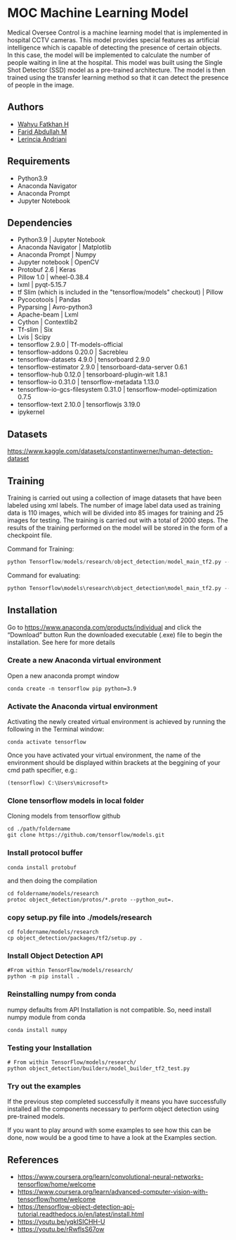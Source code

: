 
# MOC Machine Learning Model

Medical Oversee Control is a machine learning model that is implemented in hospital CCTV cameras. This model provides special features as artificial intelligence which is capable of detecting the presence of certain objects. In this case, the model will be implemented to calculate the number of people waiting in line at the hospital. This model was built using the Single Shot Detector (SSD) model as a pre-trained architecture. The model is then trained using the transfer learning method so that it can detect the presence of people in the image.

## Authors
- [Wahyu Fatkhan H](https://github.com/wahyufatkhan)
- [Farid Abdullah M](https://github.com/farid-abd)
- [Lerincia Andriani](https://github.com/Stargazerin)

## Requirements
-	Python3.9
-	Anaconda Navigator
-	Anaconda Prompt
-	Jupyter Notebook

## Dependencies
- Python3.9 | Jupyter Notebook
- Anaconda Navigator | Matplotlib
- Anaconda Prompt | Numpy
- Jupyter notebook | OpenCV
- Protobuf 2.6 | Keras
- Pillow 1.0 | wheel-0.38.4
- lxml | pyqt-5.15.7
- tf Slim (which is included in the "tensorflow/models" checkout) | Pillow
- Pycocotools | Pandas
- Pyparsing | Avro-python3
- Apache-beam | Lxml
- Cython | Contextlib2
- Tf-slim | Six
- Lvis | Scipy
- tensorflow 2.9.0 | Tf-models-official
- tensorflow-addons 0.20.0 | Sacrebleu
- tensorflow-datasets 4.9.0 | tensorboard 2.9.0
- tensorflow-estimator 2.9.0 | tensorboard-data-server 0.6.1
- tensorflow-hub 0.12.0 | tensorboard-plugin-wit 1.8.1
- tensorflow-io 0.31.0 | tensorflow-metadata 1.13.0
- tensorflow-io-gcs-filesystem 0.31.0 | tensorflow-model-optimization 0.7.5
- tensorflow-text 2.10.0 | tensorflowjs 3.19.0
- ipykernel

## Datasets
https://www.kaggle.com/datasets/constantinwerner/human-detection-dataset

## Training
Training is carried out using a collection of image datasets that have been labeled using xml labels. The number of image label data used as training data is 110 images, which will be divided into 85 images for training and 25 images for testing. The training is carried out with a total of 2000 steps. The results of the training performed on the model will be stored in the form of a checkpoint file.

Command for Training:

```python
python Tensorflow/models/research/object_detection/model_main_tf2.py --model_dir=Tensorflow/workspace/models/my_ssd_mobnet --pipeline_config_path= Tensorflow/workspace/models/my_ssd_mobnet/pipeline.config --num_train_steps=2000
```
Command for evaluating:

```python
python Tensorflow\models\research\object_detection\model_main_tf2.py --model_dir= Tensorflow\workspace\models\my_ssd_mobnet --pipeline_config_path= Tensorflow\workspace\models\my_ssd_mobnet\pipeline.config --checkpoint_dir= Tensorflow\workspace\models\my_ssd_mobnet
```
## Installation
Go to https://www.anaconda.com/products/individual and click the “Download” button
Run the downloaded executable (.exe) file to begin the installation. See here for more details

### Create a new Anaconda virtual environment
Open a new anaconda prompt window
```
conda create -n tensorflow pip python=3.9
```

### Activate the Anaconda virtual environment
Activating the newly created virtual environment is achieved by running the following in the Terminal window:
```
conda activate tensorflow
```
Once you have activated your virtual environment, the name of the environment should be displayed within brackets at the beggining of your cmd path specifier, e.g.:
```
(tensorflow) C:\Users\microsoft>
```
### Clone tensorflow models in local folder
Cloning models from tensorflow github
```
cd ./path/foldername
git clone https://github.com/tensorflow/models.git
```
### Install protocol buffer
```
conda install protobuf
```
and then doing the compilation
```
cd foldername/models/research
protoc object_detection/protos/*.proto --python_out=.
```
### copy setup.py file into ./models/research
```
cd foldername/models/research
cp object_detection/packages/tf2/setup.py .
```
### Install Object Detection API
```
#From within TensorFlow/models/research/
python -m pip install .
```
### Reinstalling numpy from conda
numpy defaults from API Installation is not compatible.
So, need install numpy module from conda
```
conda install numpy
```
### Testing your Installation
```
# From within TensorFlow/models/research/
python object_detection/builders/model_builder_tf2_test.py
```
### Try out the examples
If the previous step completed successfully it means you have successfully installed all the components necessary to perform object detection using pre-trained models.

If you want to play around with some examples to see how this can be done, now would be a good time to have a look at the Examples section.

## References

-	https://www.coursera.org/learn/convolutional-neural-networks-tensorflow/home/welcome
-	https://www.coursera.org/learn/advanced-computer-vision-with-tensorflow/home/welcome
-	https://tensorflow-object-detection-api-tutorial.readthedocs.io/en/latest/install.html 
-	https://youtu.be/yqkISICHH-U
-	https://youtu.be/rRwflsS67ow


